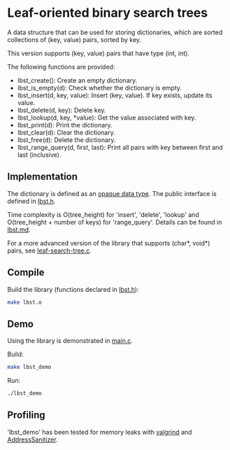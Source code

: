 # Leaf-oriented binary search trees

A data structure that can be used for storing dictionaries, which are sorted collections of (key, value) pairs, sorted by key.

This version supports (key, value) pairs that have type (int, int).

The following functions are provided:

* lbst_create(): Create an empty dictionary.
* lbst_is_empty(d): Check whether the dictionary is empty.
* lbst_insert(d, key, value): Insert (key, value). If key exists, update its value.
* lbst_delete(d, key): Delete key.
* lbst_lookup(d, key, *value): Get the value associated with key.
* lbst_print(d): Print the dictionary.
* lbst_clear(d): Clear the dictionary.
* lbst_free(d): Delete the dictionary.
* lbst_range_query(d, first, last): Print all pairs with key between first and last (inclusive).

## Implementation

The dictionary is defined as an [opaque data type](https://en.wikipedia.org/wiki/Opaque_data_type). The public interface is defined in [lbst.h](src/lbst.h).

Time complexity is O(tree_height) for 'insert', 'delete', 'lookup' and O(tree_height + number of keys) for 'range_query'. Details can be found in [lbst.md](lbst.md).

For a more advanced version of the library that supports (char*, void*) pairs, see [leaf-search-tree.c](https://github.com/tasxatzial/leaf-search-tree.c).

## Compile

Build the library (functions declared in [lbst.h](src/lbst.h)):

```bash
make lbst.o
```

## Demo

Using the library is demonstrated in [main.c](src/main.c).

Build:

```bash
make lbst_demo
```

Run:

```bash
./lbst_demo
```

## Profiling

'lbst_demo' has been tested for memory leaks with [valgrind](https://valgrind.org/) and [AddressSanitizer](https://github.com/google/sanitizers/wiki/AddressSanitizer).

